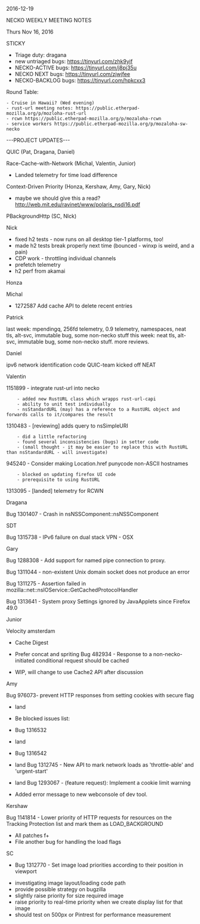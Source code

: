 2016-12-19

NECKO WEEKLY MEETING NOTES

Thurs Nov 16, 2016

STICKY

- Triage duty: dragana
-  new untriaged bugs: https://tinyurl.com/zhk9yjf
- NECKO-ACTIVE bugs: https://tinyurl.com/j8pj35u
- NECKO NEXT bugs: https://tinyurl.com/zjwjfee
- NECKO-BACKLOG bugs:  https://tinyurl.com/hpkcxx3

Round Table:

    - Cruise in Hawaii? (Wed evening)
    - rust-url meeting notes: https://public.etherpad-mozilla.org/p/mozloha-rust-url
    - rcwn https://public.etherpad-mozilla.org/p/mozaloha-rcwn
    - service workers https://public.etherpad-mozilla.org/p/mozaloha-sw-necko

---PROJECT UPDATES---

QUIC  (Pat, Dragana, Daniel)

Race-Cache-with-Network (Michal, Valentin, Junior)

- Landed telemetry for time load difference

Context-Driven Priority  (Honza, Kershaw, Amy, Gary, Nick)

- maybe we should give this a read? http://web.mit.edu/ravinet/www/polaris_nsdi16.pdf

PBackgroundHttp (SC, NIck)

Nick

- fixed h2 tests - now runs on all desktop tier-1 platforms, too!
- made h2 tests break properly next time (bounced - winxp is weird, and a pain)
- CDP work - throttling individual channels
- prefetch telemetry
- h2 perf from akamai

Honza

Michal

 - 1272587 Add cache API to delete recent entries

Patrick

  last week: mpendingq, 256fd telemetry, 0.9 telemetry, namespaces, neat tls, alt-svc, immutable bug, some non-necko stuff
  this week: neat tls, alt-svc, immutable bug, some non-necko stuff. more reviews.

Daniel

  ipv6 network identification code
  QUIC-team kicked off
   NEAT

Valentin

1151899 - integrate rust-url into necko

        - added new RustURL class which wrapps rust-url-capi
        - ability to unit test individually
        - nsStandardURL (may) has a reference to a RustURL object and forwards calls to it/compares the result
1310483 - [reviewing] adds query to nsSimpleURI

        - did a little refactoring
        - found several inconsistencies (bugs) in setter code
        - (small thought - it may be easier to replace this with RustURL than nsStandardURL - will investigate)
945240 - Consider making Location.href punycode non-ASCII hostnames

        - blocked on updating firefox UI code
        - prerequisite to using RustURL
1313095 - [landed] telemetry for RCWN

Dragana

Bug 1301407 -       Crash in nsNSSComponent::nsNSSComponent

SDT

Bug 1315738 -       IPv6 failure on dual stack VPN - OSX

Gary

Bug 1288308 - Add support for named pipe connection to proxy.

Bug 1311044 - non-existent Unix domain socket does not produce an error

Bug 1311275 - Assertion failed in mozilla::net::nsIOService::GetCachedProtocolHandler

Bug 1313641 - System proxy Settings ignored by JavaApplets since Firefox 49.0

Junior

Velocity amsterdam

- Cache Digest
- Prefer concat and spriting
Bug 482934 -       Response to a non-necko-initiated conditional request should be cached

- WIP, will change to use Cache2 API after discussion

Amy

Bug 976073- prevent HTTP responses from setting cookies with secure flag

* land
* Be blocked issues list:
* Bug 1316532
* land
* Bug 1316542
* land
Bug 1312745 -  New API to mark network loads as 'throttle-able' and 'urgent-start'

* land
Bug 1293067 - (feature request): Implement a cookie limit warning

* Added error message to new webconsole of dev tool.

Kershaw

Bug 1141814 - Lower priority of HTTP requests for resources on the Tracking Protection list and mark them as LOAD_BACKGROUND

- All patches f+
- File another bug for handling the load flags

SC

- Bug 1312770 -       Set image load priorities according to their position in viewport
* investigating image layout/loading code path
* provide possible strategy on bugzilla
* slightly raise priority for size required image
* raise priority to real-time priority when we create display list for that image
* should test on 500px or Pintrest for performance measurement
